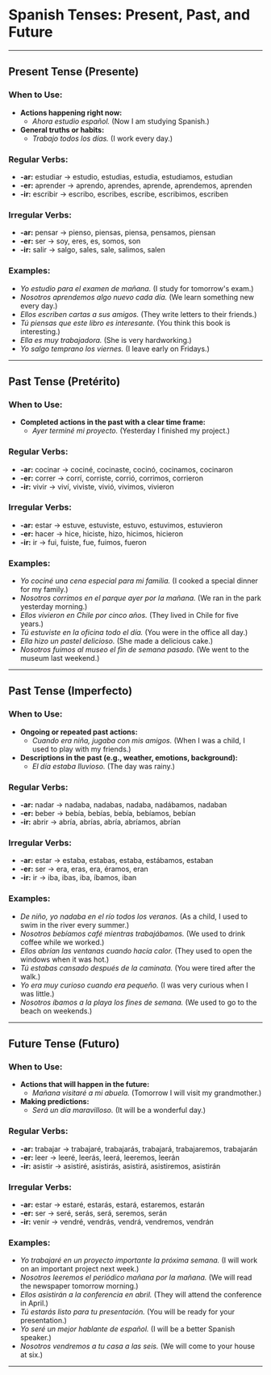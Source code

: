 # Spanish Tenses: Present, Past, and Future  

---

## Present Tense (Presente)  
### When to Use:  
- **Actions happening right now:**  
  - *Ahora estudio español.* (Now I am studying Spanish.)  
- **General truths or habits:**  
  - *Trabajo todos los días.* (I work every day.)  

### Regular Verbs:  
- **-ar:** estudiar → estudio, estudias, estudia, estudiamos, estudian  
- **-er:** aprender → aprendo, aprendes, aprende, aprendemos, aprenden  
- **-ir:** escribir → escribo, escribes, escribe, escribimos, escriben  

### Irregular Verbs:  
- **-ar:** pensar → pienso, piensas, piensa, pensamos, piensan  
- **-er:** ser → soy, eres, es, somos, son  
- **-ir:** salir → salgo, sales, sale, salimos, salen  

### Examples:  
- *Yo estudio para el examen de mañana.* (I study for tomorrow's exam.)  
- *Nosotros aprendemos algo nuevo cada día.* (We learn something new every day.)  
- *Ellos escriben cartas a sus amigos.* (They write letters to their friends.)  
- *Tú piensas que este libro es interesante.* (You think this book is interesting.)  
- *Ella es muy trabajadora.* (She is very hardworking.)  
- *Yo salgo temprano los viernes.* (I leave early on Fridays.)  

---

## Past Tense (Pretérito)  
### When to Use:  
- **Completed actions in the past with a clear time frame:**  
  - *Ayer terminé mi proyecto.* (Yesterday I finished my project.)  

### Regular Verbs:  
- **-ar:** cocinar → cociné, cocinaste, cocinó, cocinamos, cocinaron  
- **-er:** correr → corrí, corriste, corrió, corrimos, corrieron  
- **-ir:** vivir → viví, viviste, vivió, vivimos, vivieron  

### Irregular Verbs:  
- **-ar:** estar → estuve, estuviste, estuvo, estuvimos, estuvieron  
- **-er:** hacer → hice, hiciste, hizo, hicimos, hicieron  
- **-ir:** ir → fui, fuiste, fue, fuimos, fueron  

### Examples:  
- *Yo cociné una cena especial para mi familia.* (I cooked a special dinner for my family.)  
- *Nosotros corrimos en el parque ayer por la mañana.* (We ran in the park yesterday morning.)  
- *Ellos vivieron en Chile por cinco años.* (They lived in Chile for five years.)  
- *Tú estuviste en la oficina todo el día.* (You were in the office all day.)  
- *Ella hizo un pastel delicioso.* (She made a delicious cake.)  
- *Nosotros fuimos al museo el fin de semana pasado.* (We went to the museum last weekend.)  

---

## Past Tense (Imperfecto)  
### When to Use:  
- **Ongoing or repeated past actions:**  
  - *Cuando era niña, jugaba con mis amigos.* (When I was a child, I used to play with my friends.)  
- **Descriptions in the past (e.g., weather, emotions, background):**  
  - *El día estaba lluvioso.* (The day was rainy.)  

### Regular Verbs:  
- **-ar:** nadar → nadaba, nadabas, nadaba, nadábamos, nadaban  
- **-er:** beber → bebía, bebías, bebía, bebíamos, bebían  
- **-ir:** abrir → abría, abrías, abría, abríamos, abrían  

### Irregular Verbs:  
- **-ar:** estar → estaba, estabas, estaba, estábamos, estaban  
- **-er:** ser → era, eras, era, éramos, eran  
- **-ir:** ir → iba, ibas, iba, íbamos, iban  

### Examples:  
- *De niño, yo nadaba en el río todos los veranos.* (As a child, I used to swim in the river every summer.)  
- *Nosotros bebíamos café mientras trabajábamos.* (We used to drink coffee while we worked.)  
- *Ellos abrían las ventanas cuando hacía calor.* (They used to open the windows when it was hot.)  
- *Tú estabas cansado después de la caminata.* (You were tired after the walk.)  
- *Yo era muy curioso cuando era pequeño.* (I was very curious when I was little.)  
- *Nosotros íbamos a la playa los fines de semana.* (We used to go to the beach on weekends.)  

---

## Future Tense (Futuro)  
### When to Use:  
- **Actions that will happen in the future:**  
  - *Mañana visitaré a mi abuela.* (Tomorrow I will visit my grandmother.)  
- **Making predictions:**  
  - *Será un día maravilloso.* (It will be a wonderful day.)  

### Regular Verbs:  
- **-ar:** trabajar → trabajaré, trabajarás, trabajará, trabajaremos, trabajarán  
- **-er:** leer → leeré, leerás, leerá, leeremos, leerán  
- **-ir:** asistir → asistiré, asistirás, asistirá, asistiremos, asistirán  

### Irregular Verbs:  
- **-ar:** estar → estaré, estarás, estará, estaremos, estarán  
- **-er:** ser → seré, serás, será, seremos, serán  
- **-ir:** venir → vendré, vendrás, vendrá, vendremos, vendrán  

### Examples:  
- *Yo trabajaré en un proyecto importante la próxima semana.* (I will work on an important project next week.)  
- *Nosotros leeremos el periódico mañana por la mañana.* (We will read the newspaper tomorrow morning.)  
- *Ellos asistirán a la conferencia en abril.* (They will attend the conference in April.)  
- *Tú estarás listo para tu presentación.* (You will be ready for your presentation.)  
- *Yo seré un mejor hablante de español.* (I will be a better Spanish speaker.)  
- *Nosotros vendremos a tu casa a las seis.* (We will come to your house at six.)  

---

